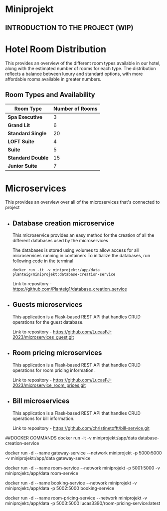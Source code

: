 # Miniprojekt
## INTRODUCTION TO THE PROJECT (WIP)



# Hotel Room Distribution

This provides an overview of the different room types available in our hotel, along with the estimated number of rooms for each type. The distribution reflects a balance between luxury and standard options, with more affordable rooms available in greater numbers.

## Room Types and Availability

| Room Type          | Number of Rooms |
|--------------------|-----------------|
| **Spa Executive**  | 3               |
| **Grand Lit**      | 6               |
| **Standard Single**| 20              |
| **LOFT Suite**     | 4               |
| **Suite**          | 5               |This application is a Flask-based REST API that handles CRUD operations for room pricing information.
| **Standard Double**| 15              |
| **Junior Suite**   | 7               |





# Microservices 
This provides an overview over all of the microservices that's connected to project

* ## Database creation microservice
  This microservice provides an easy method for the creation of all the different databases used by the microservices

  The databases is stored using volumes to allow access for all microservices running in containers
  To initialize the databases, run following code in the terminal 

  ```
  docker run -it -v miniprojekt:/app/data planteig/miniprojekt:database-creation-service
  ```
  Link to repository - https://github.com/Planteig1/database_creation_service

* ## Guests microservices
  This application is a Flask-based REST API that handles CRUD operations for the guest database. 

  Link to repository - https://github.com/LucasFJ-2023/microservices_guest.git

* ## Room pricing microservices
  This application is a Flask-based REST API that handles CRUD operations for room pricing information.

  Link to repository - https://github.com/LucasFJ-2023/microservice_room_prices.git

* ## Bill microservices
  This application is a Flask-based REST API that handles CRUD operations for bill information.

  Link to repository - https://github.com/christinetofft/bill-service.git







##DOCKER COMMANDS
docker run -it -v miniprojekt:/app/data database-creation-service      

docker run -d --name gateway-service --network miniprojekt -p 5000:5000 -v miniprojekt:/app/data gateway-service

docker run -d --name room-service --network miniprojekt -p 5001:5000 -v miniprojekt:/app/data room-service

docker run -d --name booking-service --network miniprojekt -v miniprojekt:/app/data -p 5002:5000 booking-service

docker run -d --name room-pricing-service --network miniprojekt -v miniprojekt:/app/data -p 5003:5000 lucas3390/room-pricing-service:latest










